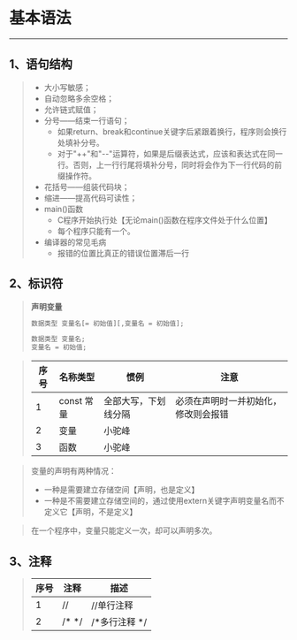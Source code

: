 # 基本语法
***
## 1、语句结构
> * 大小写敏感；
> * 自动忽略多余空格；
> * 允许链式赋值；
> * 分号——结束一行语句；
>     * 如果return、break和continue关键字后紧跟着换行，程序则会换行处填补分号。  
>     * 对于"++"和"--"运算符，如果是后缀表达式，应该和表达式在同一行。否则，上一行行尾将填补分号，同时将会作为下一行代码的前缀操作符。
> * 花括号——组装代码块；
> * 缩进——提高代码可读性；
> * main()函数
>     * C程序开始执行处【无论main()函数在程序文件处于什么位置】
>     * 每个程序只能有一个。
> * 编译器的常见毛病  
>     * 报错的位置比真正的错误位置滞后一行


## 2、标识符
> **声明变量**
> ```C
> 数据类型 变量名[= 初始值][,变量名 = 初始值];
> ```
> 
> ```C
> 数据类型 变量名;
> 变量名 = 初始值;
> ```


> | 序号 | 名称类型 | 惯例 | 注意 |
> | ---|---|---|---|
> | 1| const 常量 | 全部大写，下划线分隔 | 必须在声明时一并初始化，修改则会报错|
> |2 | 变量 | 小驼峰 | |
> | 3| 函数| 小驼峰 | |

> 变量的声明有两种情况：
> * 一种是需要建立存储空间【声明，也是定义】
> * 一种是不需要建立存储空间的，通过使用extern关键字声明变量名而不定义它【声明，不是定义】

> 在一个程序中，变量只能定义一次，却可以声明多次。


## 3、注释

> | 序号 |注释  |描述  |
> | --- | --- | --- |
> |1  | // | //单行注释 |
> | 2 | /* */    |  /*多行注释 */  |

